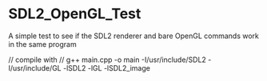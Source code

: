 # SDL2_OpenGL_Test
A simple test to see if the SDL2 renderer and bare OpenGL commands work in the same program

// compile with
// g++ main.cpp -o main -I/usr/include/SDL2 -I/usr/include/GL -lSDL2 -lGL -lSDL2_image
